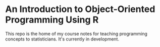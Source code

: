 An Introduction to Object-Oriented Programming Using R
======================================================

This repo is the home of my course notes for teaching programming concepts to
statisticians. It's currently in development.
